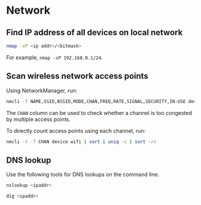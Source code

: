 # Network

## Find IP address of all devices on local network

```sh
nmap -sP <ip addr>/<bitmask>
```

For example, `nmap -sP 192.168.0.1/24`.

## Scan wireless network access points

Using NetworkManager, run:

```sh
nmcli -f NAME,SSID,BSSID,MODE,CHAN,FREQ,RATE,SIGNAL,SECURITY,IN-USE device wifi
```

The `CHAN` column can be used to check whether a channel is too congested by
multiple access points.

To directly count access points using each channel, run:

```sh
nmcli -t -f CHAN device wifi | sort | uniq -c | sort -rn
```

## DNS lookup

Use the following tools for DNS lookups on the command line.

```sh
nslookup <ipaddr>
```

```sh
dig <ipaddr>
```
